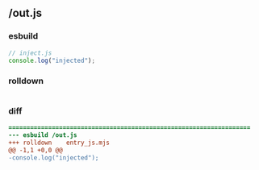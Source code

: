 ## /out.js
### esbuild
```js
// inject.js
console.log("injected");
```
### rolldown
```js


```
### diff
```diff
===================================================================
--- esbuild	/out.js
+++ rolldown	entry_js.mjs
@@ -1,1 +0,0 @@
-console.log("injected");

```
